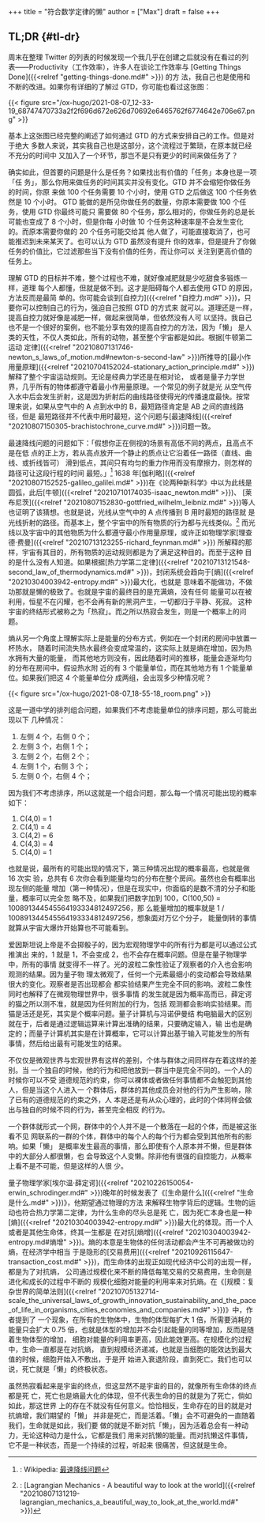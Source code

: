 +++
title = "符合数学定律的懒"
author = ["Max"]
draft = false
+++

## TL;DR {#tl-dr}

周末在整理 Twitter 的列表的时候发现一个我几乎在创建之后就没有在看过的列
表——Productivity（工作效率），许多人在谈论工作效率与 [Getting Things Done]({{<relref "getting-things-done.md#" >}}) 的方
法，我自己也是使用和不断的改进。如果你有详细的了解过 GTD，你可能也看过这张图：

{{< figure src="/ox-hugo/2021-08-07_12-33-19_68747470733a2f2f696d672e626d70692e6465762f6774642e706e67.png" >}}

基本上这张图已经完整的阐述了如何通过 GTD 的方式来安排自己的工作。但是对于绝大
多数人来说，其实我自己也是这部分，这个流程过于繁琐，在原本就已经不充分的时间中
又加入了一个环节，那岂不是只有更少的时间来做任务了？

确实如此，但首要的问题是什么是任务？如果找出有价值的「任务」本身也是一项「任
务」，那么你用来做任务的时间其实并没有变化。GTD 并不会缩短你做任务的时间，你原
来做 100 个任务需要 10 个小时，使用 GTD 之后做这 100 个任务依然是 10 个小时。
GTD 能做的是所见你做任务的数量，你原本需要做 100 个任务，使用 GTD 你最终可能只
需要做 80 个任务，那么相对的，你做任务的总是长可能也变成了 8 个小时，但是你每
小时做 10 个任务这种速率是不会发生变化的。而原本需要你做的 20 个任务可能交给其
他人做了，可能直接取消了，也可能推迟到未来某天了。也可以认为 GTD 虽然没有提升
你的效率，但是提升了你做任务的价值比，它过滤那些当下没有价值的任务，而让你可以
关注到更高价值的任务上。

理解 GTD 的目标并不难，整个过程也不难，就好像减肥就是少吃甜食多锻炼一样，道理
每个人都懂，但就是做不到。这才是阻碍每个人都去使用 GTD 的原因，方法反而是最简
单的。你可能会谈到[自控力]({{<relref "自控力.md#" >}})，只要你可以控制自己的行为，强迫自己按照 GTD 的方式来
就可以。道理还是一样，提高自控力就好像是减肥一样，做起来很简单，但依然没有人可
以坚持。我自己也不是一个很好的案例，也不能分享有效的提高自控力的方法，因为「懒」
是人类的天性，不仅人类如此，所有的动物，甚至整个宇宙都是如此。根据[牛顿第二运动
定律]({{<relref "20210807131746-newton_s_laws_of_motion.md#newton-s-second-law" >}})所推导的[最小作用量原理]({{<relref "20210704152024-stationary_action_principle.md#" >}})解释了整个宇宙运动规则。无论是经典力学还是在相对论，
或者是量子力学世界，几乎所有的物体都遵守着最小作用量原理。一个常见的例子就是光
从空气传入水中后会发生折射，这是因为折射后的曲线路径使得光的传播速度最快。按常
理来说，如果从空气中的 A 点到水中的 B，最短路径肯定是 AB 之间的直线路径，但是
最短路径并不代表中用时最短，这个问题与[最速降线]({{<relref "20210807150305-brachistochrone_curve.md#" >}})问题一致。

最速降线问题的问题如下：「假想你正在侧视的场景有高低不同的两点，且高点不是在低
点的正上方，若从高点放开一个静止的质点让它沿着任一路径（直线、曲线、或折线皆可）
滑到低点，其间只有均匀的重力作用而没有摩擦力，则怎样的路径可让这段行程的时间
最短。」[^fn:1] 1638 年[伽利略]({{<relref "20210807152525-galileo_galilei.md#" >}})在《论两种新科学》中以为此线是圆弧，此后[牛顿]({{<relref "20210710174035-isaac_newton.md#" >}})、
[莱布尼茨]({{<relref "20210807152830-gottfried_wilhelm_leibniz.md#" >}})等人也证明了该猜想。也就是说，光线从空气中的 A 点传播到 B 用时最短的路径就
是光线折射的路径。而基本上，整个宇宙中的所有物质的行为都与光线类似。[^fn:2] 而光
线以及宇宙中的其他物质为什么都遵守最小作用量原理，或许正如物理学家[理查德·费曼]({{<relref "20210713123255-richard_feynman.md#" >}})
所解释的那样，宇宙有其目的，所有物质的运动规则都是为了满足这种目的。而至于这种
目的是什么没有人知道。如果根据[热力学第二定律]({{<relref "20210713121548-second_law_of_thermodynamics.md#" >}})，封闭系统会趋向于[熵]({{<relref "20210304003942-entropy.md#" >}})最大化，也就是
意味着不能做功，不做功那就是懒的极致了。也就是宇宙的最终目的是充满熵，没有任何
能量可以在被利用，恒星不在闪耀，也不会再有新的黑洞产生，一切都归于平静、死寂。
这种宇宙的终结形式被称之为「热寂」。而之所以热寂会发生，则是一个概率上的问题。

熵从另一个角度上理解实际上是能量的分布方式，例如在一个封闭的房间中放置一杯热水，
随着时间流失热水最终会变成常温的，这实际上就是熵在增加，因为热水拥有大量的能量，
而其他地方则没有，因此随着时间的推移，能量会逐渐均匀的分布在房间中。假设热水附
近的有 3 个能量单位，而在其他地方有 1 个能量单位。如果我们把这 4 个能量单位分
成两组，会出现多少种情况呢？

{{< figure src="/ox-hugo/2021-08-07_18-55-18_room.png" >}}

这是一道中学的排列组合问题，如果我们不考虑能量单位的排序问题，那么可能出现以下
几种情况：

1.  左侧 4 个，右侧 0 个；
2.  左侧 3 个，右侧 1 个；
3.  左侧 2 个，右侧 2 个；
4.  左侧 1 个，右侧 3 个；
5.  左侧 0 个，右侧 4 个；

因为我们不考虑排序，所以这就是一个组合问题，那么每一个情况可能出现的概率如下：

1.  C(4,0) = 1
2.  C(4,1) = 4
3.  C(4,2) = 6
4.  C(4,3) = 4
5.  C(4,0) = 1

也就是说，最所有的可能出现的情况下，第三种情况出现的概率最高，也就是做 16 次实
验，总共有 6 次你会看到能量均匀的分布在整个房间。虽然也会有概率出现左侧的能量
增加（第一种情况），但是在现实中，你面临的是数不清的分子和能量，概率可以完全忽
略不及，如果我们把数字加到 100，C(100,50) = 100891344545564193334812497256，那
么能量增加的概率就是 1 / 100891344545564193334812497256，想象面对万亿个分子，
能量倒转的事情就算从宇宙大爆炸开始算也不可能看到。

爱因斯坦说上帝是不会掷骰子的，因为宏观物理学中的所有行为都是可以通过公式推演出
来的，1 就是 1，不会变成 2，也不会存在概率问题。但是在量子物理学中，所有的事情
就变得不一样了。光的波粒二象性验证了观察者的介入也会影响观测的结果。因为量子物
理太微观了，任何一个元素最细小的变动都会导致结果很大的变化。观察者是否出现都会
都实验结果产生完全不同的影响。波粒二象性同时也解释了在微观物理世界中，很多事情
的发生就是因为概率高而已，薛定谔的猫之所以测不准，就是因为任何附加的行为，包括
观测都会影响实验结果。而猫是活还是死，其实是个概率问题。量子计算机与冯诺伊曼结
构电脑最大的区别就在于，后者是通过逻辑运算来计算出准确的结果，只要确定输入，输
出也是确定的；而量子计算机其实是在计算概率，它可以计算出基于输入可能发生的所有
事情，然后给出最有可能发生的结果。

不仅仅是微观世界与宏观世界有这样的差别，个体与群体之间同样存在着这样的差别。当
一个独自的时候，他的行为和把他放到一群当中是完全不同的。一个人的时候你可以不受
道德规范的约束，你可以裸体或者做任何事情都不会触犯到其他人，但是当这个人进入一
个群体后，群体的其他成员会对他的行为产生影响，除了已有的道德规范的约束之外，人
本是还是有从众心理的，此时的个体同样会做出与独自的时候不同的行为，甚至完全相反
的行为。

一个群体就形式一个网，群体中的个人并不是一个散落在一起的个体，而是被这张看不见
网联系的一群的个体，群体中的每个人的每个行为都会受到其他所有的影响。如果「懒」
是概率发生最高的事情，那么即使有个人原本并不懒，但是群体中的大部分人都很懒，也
会导致这个人变懒。除非他有很强的自控能力，从概率上看不是不可能，但是这样的人很
少。

量子物理学家[埃尔温·薛定谔]({{<relref "20210226150054-erwin_schrodinger.md#" >}})晚年的时候发表了《[生命是什么]({{<relref "生命是什么.md#" >}})》，他期望通过物理的方法
来解释生物学背后的逻辑。生物的运动也符合热力学第二定律，为什么生命的尽头总是死
亡，因为死亡本身也是一种[熵]({{<relref "20210304003942-entropy.md#" >}})最大化的体现。而一个人或者是其他生命体，终其一生都是
在对抗[熵增]({{<relref "20210304003942-entropy.md#熵增" >}})。熵的本意是生物体的任何活动都会产生不可再被做功的熵，在经济学中相当
于是隐形的[交易费用]({{<relref "20210926115647-transaction_cost.md#" >}})，而生命体的出现正如现代经济中公司的出现一样，都是为了对抗熵，
公司通过规模化来不断的降低每笔交易的交易费用，生命则是进化和成长的过程中不断的
规模化细胞对能量的利用率来对抗熵。在《[规模：复杂世界的简单法则]({{<relref "20210705132714-scale_the_universal_laws_of_growth_innovation_sustainability_and_the_pace_of_life_in_organisms_cities_economies_and_companies.md#" >}})》中，作者提到了
一个现象，在所有的生物体中，生物的体型每扩大 1 倍，所需要消耗的能量只会扩大
0.75 倍，也就是体型的增加并不会引起能量的同等增加，反而是随着生物体型的增加，
细胞对能量的利用率更高，因此能效更高。在规模化的过程中，生命一直都是在对抗熵，
直到规模经济递减，也就是当细胞的能效达到最大值的时候，细胞开始入不敷出，于是开
始进入衰退阶段，直到死亡。我们也可以说，死亡就是「懒」的终极状态。

虽然热寂看起来是宇宙的终点，但这显然不是宇宙的目的，就像所有生命体的终点都是死
亡，死亡也是熵最大化的体现，但不代表生命的目的就是为了死亡，倘如如此，那这世界
上的存在不就没有任何意义。恰恰相反，生命存在的目的就是对抗熵增，我们期望的「懒」
并非是死亡，而是活着。「懒」会不可避免的一直随着我们，生命就是如此，我们要
做的就是不断对抗「懒」，因为活着总会有一种动力，无论这种动力是什么，它都是我们
用来对抗懒的能量。而对抗懒这件事情，它不是一种状态，而是一个持续的过程，听起来
很痛苦，但这就是生命。

[^fn:1]: : Wikipedia: [最速降线问题](https://zh.wikipedia.org/wiki/%E6%9C%80%E9%80%9F%E9%99%8D%E7%B7%9A%E5%95%8F%E9%A1%8C)
[^fn:2]: : [Lagrangian Mechanics - A beautiful way to look at the world]({{<relref "20210807131219-lagrangian_mechanics_a_beautiful_way_to_look_at_the_world.md#" >}})
